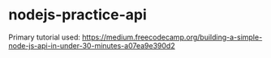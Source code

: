# nodejs-practice-api


Primary tutorial used: https://medium.freecodecamp.org/building-a-simple-node-js-api-in-under-30-minutes-a07ea9e390d2
